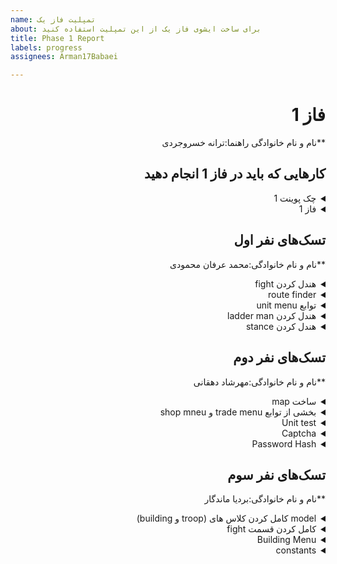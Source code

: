 ```yaml
---
name: تمپلیت فاز یک
about: برای ساخت ایشوی فاز یک از این تمپلیت استفاده کنید
title: Phase 1 Report
labels: progress
assignees: Arman17Babaei

---
```


<div dir="rtl" align='right'>

# فاز 1
**نام و نام خانوادگی راهنما:ترانه خسروجردی

## کارهایی که باید در فاز 1 انجام دهید

<details>
  <summary>چک پوینت 1</summary>

- کامل کردن منو ها (تمپلیت)
- قابلیت ساخت اکانت 
- وجود دیتابیس User ها
- پیاده کردن Map بازی و معماری(لزومی به پیاده سازی کامل نیست صرفا تقریبا مشخص باشد چه تابعایی و چه چیزهایی لازم است)
- کلاس های لازم برای Object های اولیه مثل یگان‌ها و ساختمان‌ها
  <div dir="ltr" align='right'>

  1. [ ] شروع نشده
  2. [ ] در حال انجام
  3. [X] تمام شده
  </div>
</details>

<details>
  <summary>فاز 1</summary>

- موارد باقی مانده از پیاده سازی فاز اول پروژه
  
  <div  dir="ltr" align='right'>
  
  1. [ ] شروع نشده
  2. [ ] در حال انجام
  3. [X] تمام شده
     </div>
</details>

## تسک‌های نفر اول

  **نام و نام خانوادگی:محمد عرفان محمودی
<details>
  <summary>هندل کردن fight</summary>

  <div dir="ltr" align='right'>

  1. [ ] شروع نشده
  2. [ ] در حال انجام
  3. [X] تمام شده
  </div>
</details>
  <details>
  <summary>route finder</summary>

  <div dir="ltr" align='right'>

  1. [ ] شروع نشده
  2. [ ] در حال انجام
  3. [X] تمام شده
  </div>
</details>
  <details>
  <summary>توابع unit menu</summary>

  <div dir="ltr" align='right'>

  1. [ ] شروع نشده
  2. [ ] در حال انجام
  3. [X] تمام شده
  </div>
</details>
   <details>
  <summary>هندل کردن ladder man</summary>

  <div dir="ltr" align='right'>

  1. [ ] شروع نشده
  2. [ ] در حال انجام
  3. [X] تمام شده
  </div>
</details>
  <details>
  <summary>هندل کردن stance</summary>

  <div dir="ltr" align='right'>

  1. [ ] شروع نشده
  2. [ ] در حال انجام
  3. [X] تمام شده
  </div>
</details>

## تسک‌های نفر دوم

  **نام و نام خانوادگی:مهرشاد دهقانی
<details>
  <summary>ساخت map</summary>

  <div dir="ltr" align='right'>

  1. [ ] شروع نشده
  2. [ ] در حال انجام
  3. [X] تمام شده
  </div>
</details>
  <details>
  <summary> بخشی از توابع trade menu و shop mneu</summary>

  <div dir="ltr" align='right'>

  1. [ ] شروع نشده
  2. [ ] در حال انجام
  3. [X] تمام شده
  </div>
</details>
  <details>
  <summary> Unit test</summary>

  <div dir="ltr" align='right'>

  1. [ ] شروع نشده
  2. [ ] در حال انجام
  3. [X] تمام شده
  </div>
</details>
  </details>
  <details>
  <summary>Captcha</summary>

  <div dir="ltr" align='right'>

  1. [ ] شروع نشده
  2. [ ] در حال انجام
  3. [X] تمام شده
  </div>
</details>
</details>
  <details>
  <summary>Password Hash</summary>

  <div dir="ltr" align='right'>

  1. [ ] شروع نشده
  2. [ ] در حال انجام
  3. [X] تمام شده
  </div>
</details>


## تسک‌های نفر سوم

  **نام و نام خانوادگی:بردیا ماندگار
<details>
  <summary> model کامل کردن کلاس های (troop و building)</summary>

  <div dir="ltr" align='right'>

  1. [ ] شروع نشده
  2. [ ] در حال انجام
  3. [X] تمام شده
  </div>
</details>
<details>
  <summary> کامل کردن قسمت fight</summary>

  <div dir="ltr" align='right'>

  1. [ ] شروع نشده
  2. [ ] در حال انجام
  3. [X] تمام شده
  </div>
</details>
<details>
  <summary> Building Menu</summary>

  <div dir="ltr" align='right'>

  1. [ ] شروع نشده
  2. [ ] در حال انجام
  3. [X] تمام شده
  </div>
</details>
<details>
  <summary> constants</summary>

  <div dir="ltr" align='right'>

  1. [ ] شروع نشده
  2. [ ] در حال انجام
  3. [X] تمام شده
  </div>
</details>
</div>
